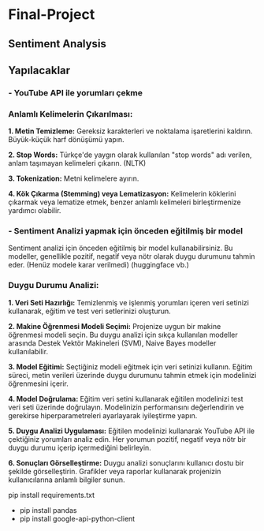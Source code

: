 # Final-Project

## Sentiment Analysis

## Yapılacaklar
### - YouTube API ile yorumları çekme

### Anlamlı Kelimelerin Çıkarılması:

**1. Metin Temizleme:**
Gereksiz karakterleri ve noktalama işaretlerini kaldırın.
Büyük-küçük harf dönüşümü yapın.

**2. Stop Words:**
Türkçe'de yaygın olarak kullanılan "stop words" adı verilen, anlam taşımayan kelimeleri çıkarın. (NLTK)

**3. Tokenization:**
Metni kelimelere ayırın.

**4. Kök Çıkarma (Stemming) veya Lematizasyon:**
Kelimelerin köklerini çıkarmak veya lematize etmek, benzer anlamlı kelimeleri birleştirmenize yardımcı olabilir.

### - Sentiment Analizi yapmak için önceden eğitilmiş bir model

Sentiment analizi için önceden eğitilmiş bir model kullanabilirsiniz. Bu modeller, genellikle pozitif, negatif veya nötr olarak duygu durumunu tahmin eder. (Henüz modele karar verilmedi) (huggingface vb.)

### Duygu Durumu Analizi:

**1. Veri Seti Hazırlığı:**
Temizlenmiş ve işlenmiş yorumları içeren veri setinizi kullanarak, eğitim ve test veri setlerinizi oluşturun.

**2. Makine Öğrenmesi Modeli Seçimi:**
Projenize uygun bir makine öğrenmesi modeli seçin. Bu duygu analizi için sıkça kullanılan modeller arasında Destek Vektör Makineleri (SVM), Naive Bayes modeller kullanılabilir.

**3. Model Eğitimi:**
Seçtiğiniz modeli eğitmek için veri setinizi kullanın. Eğitim süreci, metin verileri üzerinde duygu durumunu tahmin etmek için modelinizi öğrenmesini içerir.

**4. Model Doğrulama:**
Eğitim veri setini kullanarak eğitilen modelinizi test veri seti üzerinde doğrulayın. Modelinizin performansını değerlendirin ve gerekirse hiperparametreleri ayarlayarak iyileştirme yapın.

**5. Duygu Analizi Uygulaması:**
Eğitilen modelinizi kullanarak YouTube API ile çektiğiniz yorumları analiz edin. Her yorumun pozitif, negatif veya nötr bir duygu durumu içerip içermediğini belirleyin.

**6. Sonuçları Görselleştirme:**
Duygu analizi sonuçlarını kullanıcı dostu bir şekilde görselleştirin. Grafikler veya raporlar kullanarak projenizin kullanıcılarına anlamlı bilgiler sunun.


pip install requirements.txt
- pip install pandas
- pip install google-api-python-client
